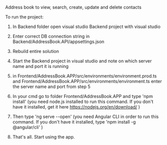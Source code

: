 Address book to view, search, create, update and delete contacts

To run the project:

1. In Backend folder open visual studio Backend project with visual studio
2. Enter correct DB connection string in Backend/AddressBook.API/appsettings.json
4. Rebuild entire solution
5. Start the Backend project in visual studio and note on which server name and port it is running

6. in Frontend/AddressBook.APP/src/environments/environment.prod.ts and Frontend/AddressBook.APP/src/environments/environment.ts enter the server name and port from step 5
7. In your cmd go to folder Frontend/AddressBook.APP and type 'npm install' (you need node.js installed to run this command. If you don't have it installed, get it here https://nodejs.org/en/download/ )
8. Then type 'ng serve --open' (you need Angular CLI in order to run this command. If you don't have it installed, type 'npm install -g @angular/cli' )
9. That's all. Start using the app.